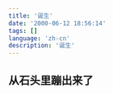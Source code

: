 ```yaml
---
title: '诞生'
date: '2000-06-12 18:56:14'
tags: []
language: 'zh-cn'
description: '诞生'
---
```


## 从石头里蹦出来了 
